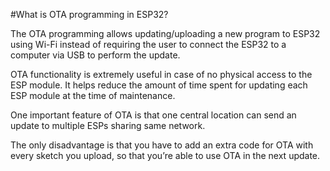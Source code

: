
#What is OTA programming in ESP32?

The OTA programming allows updating/uploading a new program to ESP32 using Wi-Fi instead of requiring the user to connect the ESP32 to a computer via USB to perform the update.

OTA functionality is extremely useful in case of no physical access to the ESP module. It helps reduce the amount of time spent for updating each ESP module at the time of maintenance.
 
One important feature of OTA is that one central location can send an update to multiple ESPs sharing same network.

The only disadvantage is that you have to add an extra code for OTA with every sketch you upload, so that you’re able to use OTA in the next update.
